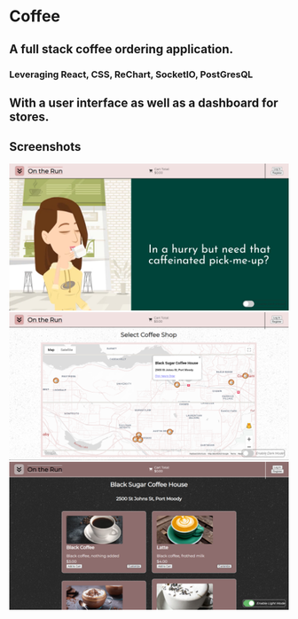 # Coffee


## A full stack coffee ordering application.
### Leveraging React, CSS, ReChart, SocketIO, PostGresQL
## With a user interface as well as a dashboard for stores.


## Screenshots
![image](https://github.com/toddteigland/coffee/blob/2f531af9b3166ae082e7897d3a1b41ee0b7cde23/Screenshot%20homepage.png)
![image](https://github.com/toddteigland/coffee/blob/f7aec956277c287106f215f59e3099b541e37867/Screenshot%20storeLocator.png)
![image](https://github.com/toddteigland/coffee/blob/2f531af9b3166ae082e7897d3a1b41ee0b7cde23/Screenshot%20products.png)
